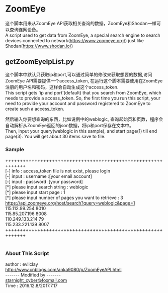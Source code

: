 # ZoomEye
这个脚本用来从ZoomEye API获取相关查询的数据，ZoomEye和Shodan一样可以查询连网设备。</br>
A script used to get data from ZoomEye, a special search engine to search devices connected to network(https://www.zoomeye.org/)
just like Shodan(https://www.shodan.io/)

## getZoomEyeIpList.py
这个脚本中默认只获取ip和port,可以通过简单的修改来获取想要的数据,访问ZoomEye API需要提供一个access_token, 在运行这个脚本需要使用在ZoomEye注册的用户名和密码，这样会自动生成这个access_token.</br>
This script gets 'ip and port'(default) that you search from ZoomEye, which needs to provide a access_token. So, the first time 
you run this script, your need to provide your account and password registered to ZoomEye to create such a access_token.

然后输入你要想查询的东西，比如说例中的weblogic, 查询起始页和页数，程序会自动解析从ZoomEye返回的json数据，将ip和port保存在文本中。</br>
Then, input your query(weblogic in this sample), and start page(1) till end page(3). You will get about 30 items save to file.
</br>

### Sample
+++++++++++++++++++++++++++++++++++++++++++++++++++++++++++++</br>
[-] info : access_token file is not exist, please login </br>
[-] input : username :[your email account]</br>
[-] input : password :[your password]</br>
[\*] please input search string : weblogic</br>
[\*] please input start page : 1</br>
[\*] please input number of pages you want to retrieve : 3</br>
https://api.zoomeye.org/host/search?query=weblogic&page=1</br>
115.112.99.254 8010</br>
115.85.207.196 8008</br>
110.249.133.214 79</br>
115.233.221.139 8007</br>
+++++++++++++++++++++++++++++++++++++++++++++++++++++++++++++</br>
</br>


### About This Script
author  : evilclay </br>
http://www.cnblogs.com/anka9080/p/ZoomEyeAPI.html</br>
------- Modified by -------</br>
starnight_cyber@foxmail.com</br>
Time : 2016.12.8/2017.7.17</br>
</br>
